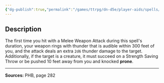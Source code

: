 ```yaml
---
{"dg-publish":true,"permalink":"/games/ttrpg/dn-d5e/player-aids/spells/level-1/thunderous-smite/","tags":["TTRPG/DND/5e","verbal","concentration","Spell"],"noteIcon":""}
---
```



## Description
The first time you hit with a Melee Weapon Attack during this spell's duration, your weapon rings with thunder that is audible within 300 feet of you, and the attack deals an extra `2d6` thunder damage to the target.
Additionally, if the target is a creature, it must succeed on a Strength Saving Throw or be pushed 10 feet away from you and knocked **prone**.

---

**Sources:** PHB, page 282
